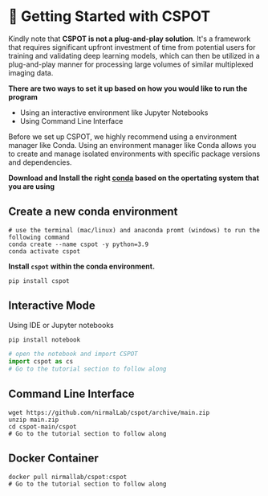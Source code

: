 
# 🐊 Getting Started with CSPOT 
Kindly note that **CSPOT is not a plug-and-play solution**. It's a framework that requires significant upfront investment of time from potential users for training and validating deep learning models, which can then be utilized in a plug-and-play manner for processing large volumes of similar multiplexed imaging data.
  
**There are two ways to set it up based on how you would like to run the program**  
- Using an interactive environment like Jupyter Notebooks  
- Using Command Line Interface  
  
Before we set up CSPOT, we highly recommend using a environment manager like Conda. Using an environment manager like Conda allows you to create and manage isolated environments with specific package versions and dependencies. 
  
**Download and Install the right [conda](https://docs.conda.io/en/latest/miniconda.html) based on the opertating system that you are using**

## **Create a new conda environment**

```
# use the terminal (mac/linux) and anaconda promt (windows) to run the following command
conda create --name cspot -y python=3.9
conda activate cspot
```

**Install `cspot` within the conda environment.**

```
pip install cspot
```

## **Interactive Mode**
Using IDE or Jupyter notebooks

```python
pip install notebook

# open the notebook and import CSPOT
import cspot as cs
# Go to the tutorial section to follow along
```

## **Command Line Interface**
```
wget https://github.com/nirmalLab/cspot/archive/main.zip
unzip main.zip 
cd cspot-main/cspot 
# Go to the tutorial section to follow along

```

## **Docker Container**
```
docker pull nirmallab/cspot:cspot
# Go to the tutorial section to follow along
```